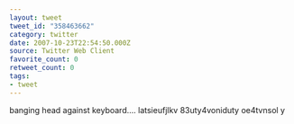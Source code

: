 ```yaml
---
layout: tweet
tweet_id: "358463662"
category: twitter
date: 2007-10-23T22:54:50.000Z
source: Twitter Web Client
favorite_count: 0
retweet_count: 0
tags:
- tweet
---
```


banging head against keyboard.... latsieufjlkv 83uty4voniduty oe4tvnsol y
